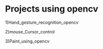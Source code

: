 # Projects using opencv

1)Hand_gesture_recognition_opencv

2)mouse_Cursor_control

3)Paint_using_opencv
